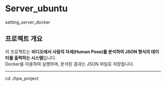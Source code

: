 # Server_ubuntu
setting_server_docker

##  프로젝트 개요
이 프로젝트는 **비디오에서 사람의 자세(Human Pose)를 분석하여 JSON 형식의 데이터를 출력하는 시스템**입니다.  
Docker를 이용하여 실행하며, 분석된 결과는 JSON 파일로 저장됩니다.

---
cd ./hpe_project
